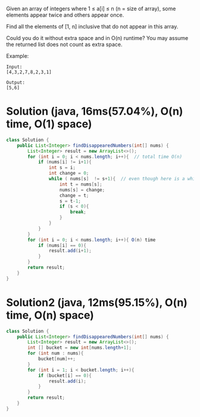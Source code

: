 Given an array of integers where 1 ≤ a[i] ≤ n (n = size of array), some elements appear twice and others appear once.

Find all the elements of [1, n] inclusive that do not appear in this array.

Could you do it without extra space and in O(n) runtime? You may assume the returned list does not count as extra space.

Example:
```
Input:
[4,3,2,7,8,2,3,1]

Output:
[5,6]
```

# Solution (java, 16ms(57.04%), O(n) time, O(1) space)
```java
class Solution {
    public List<Integer> findDisappearedNumbers(int[] nums) {
        List<Integer> result = new ArrayList<>();  
        for (int i = 0; i < nums.length; i++){  // total time O(n)
            if (nums[i] != i+1){
                int s = i;
                int change = 0;
                while ( nums[s]  != s+1){  // even though here is a while loop, according to amortized analysis, the whole for loop is O(n) time.
                    int t = nums[s];
                    nums[s] = change;
                    change = t;
                    s = t-1;
                    if (s < 0){
                        break;
                    }
                }
            }
        }
        for (int i = 0; i < nums.length; i++){ O(n) time
            if (nums[i] == 0){
                result.add(i+1);
            }
        }
        return result;
    }
}
```
# Solution2 (java, 12ms(95.15%), O(n) time, O(n) space)
```java
class Solution {
    public List<Integer> findDisappearedNumbers(int[] nums) {
        List<Integer> result = new ArrayList<>();
        int [] bucket = new int[nums.length+1];
        for (int num : nums){
            bucket[num]++;
        }
        for (int i = 1; i < bucket.length; i++){
            if (bucket[i] == 0){
                result.add(i);
            }
        }
        return result;
    }
}
```


